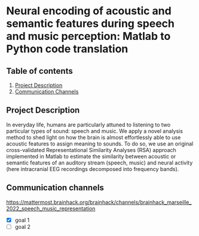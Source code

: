 # Neural encoding of acoustic and semantic features during speech and music perception: Matlab to Python code translation

## Table of contents
1. [Project Description](https://github.com/neurogima/bhack_td/blob/main/README.md#project-description)
2. [Communication Channels](https://github.com/neurogima/bhack_td/blob/main/README.md#communication-channels)

## Project Description

In everyday life, humans are particularly attuned to listening to two
particular types of sound: speech and music. We apply a novel analysis method
to shed light on how the brain is almost effortlessly able to use acoustic
features to assign meaning to sounds. To do so, we use an original
cross-validated Representational Similarity Analyses (RSA) approach implemented
in Matlab to estimate the similarity between acoustic or semantic features of
an auditory stream (speech, music) and neural activity (here intracranial EEG
recordings decomposed into frequency bands).

## Communication channels

https://mattermost.brainhack.org/brainhack/channels/brainhack_marseille_2022_speech_music_representation

- [x] goal 1
- [ ] goal 2
